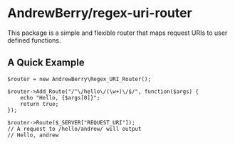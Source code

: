 # AndrewBerry/regex-uri-router

This package is a simple and flexible router that maps request URIs to user defined functions.

## A Quick Example
````
$router = new AndrewBerry\Regex_URI_Router();

$router->Add_Route("/^\/hello\/(\w+)\/$/", function($args) {
    echo "Hello, {$args[0]}";
    return true;
});

$router->Route($_SERVER["REQUEST_URI"]);
// A request to /hello/andrew/ will output
// Hello, andrew
````
